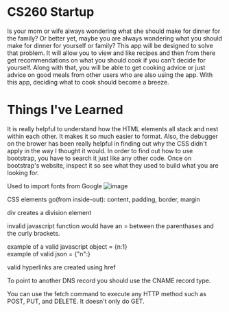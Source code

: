 # CS260 Startup
Is your mom or wife always wondering what she should make for dinner for the family? Or better yet, maybe you are 
always wondering what you should make for dinner for yourself or family? This app will be designed to solve that problem.
It will allow you to view and like recipes and then from there get recommendations on what you should cook if you can't 
decide for yourself. Along with that, you will be able to get cooking advice or just advice on good meals from other users who are also using the app. With this app, deciding what to cook should become a breeze.

# Things I've Learned
It is really helpful to understand how the HTML elements all stack and nest within each other. It makes it so much easier to format. 
Also, the debugger on the brower has been really helpful in finding out why the CSS didn't apply in the way I thought it would. 
In order to find out how to use bootstrap, you have to search it just like any other code. Once on bootstrap's website, inspect it so see what they used to build what you are looking for. 

Used to import fonts from Google
![image](https://user-images.githubusercontent.com/112410958/223613455-83e568e3-2381-4436-9586-230c3b13a024.png)

CSS elements go(from inside-out): content, padding, border, margin

div creates a division element

invalid javascript function would have an = between the parenthases and the curly brackets. 

example of a valid javascript object = {n:1}   
example of valid json = {"n":}

valid hyperlinks are created using href

To point to another DNS record you should use the CNAME record type.  

You can use the fetch command to execute any HTTP method such as POST, PUT, and DELETE. It doesn't only do GET. 
